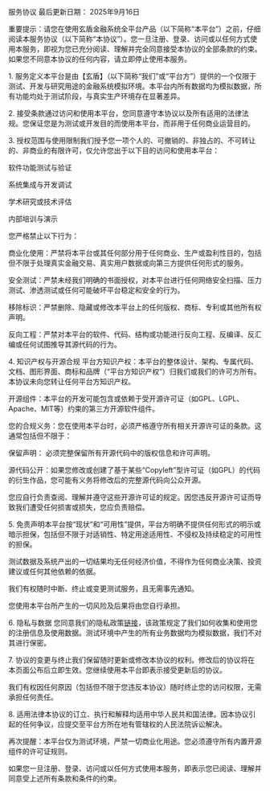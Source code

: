 服务协议​​
​​最后更新日期：​​ 2025年9月16日

​​重要提示：请您在使用玄盾金融系统全平台产品（以下简称“本平台”）之前，仔细阅读本服务协议（以下简称“本协议”）。您一旦注册、登录、访问或以任何方式使用本服务，即视为您已充分阅读、理解并完全同意接受本协议的全部条款的约束。如果您不同意本协议的任何内容，请立即停止使用本服务。​​

​​1. 服务定义​​
本平台是由【玄盾】（以下简称“我们”或“平台方”）提供的一个​​仅限于测试、开发与研究用途​​的金融系统模拟环境。本平台内所有数据均为模拟数据，所有功能均处于测试阶段，​​与真实生产环境存在显著差异​​。

​​2. 接受条款​​
通过访问和使用本平台，您同意遵守本协议以及所有适用的法律法规。您保证您是为测试或开发目的而使用本平台，而非用于任何商业运营目的。

​​3. 授权范围与使用限制​​
我们授予您一项个人的、可撤销的、非独占的、不可转让的、非商业的有限许可，仅允许您出于以下目的访问和使用本平台：

软件功能测试与验证

系统集成与开发调试

学术研究或技术评估

内部培训与演示

​​您严格禁止以下行为：​​

​​商业化使用：​​ 严禁将本平台或其任何部分用于任何商业、生产或盈利性目的，包括但不限于处理真实金融交易、真实用户数据或向第三方提供任何形式的服务。

​​安全测试：​​ 严禁未经我们明确的书面授权，对本平台进行任何网络安全扫描、压力测试、渗透测试或任何可能破坏平台稳定和安全的行为。

​​移除标识：​​ 严禁删除、隐藏或修改本平台上的任何版权、商标、专利或其他所有权声明。

​​反向工程：​​ 严禁对本平台的软件、代码、结构或功能进行反向工程、反编译、反汇编或任何试图推导其源代码的行为。

​​4. 知识产权与开源合规​​
​​平台方知识产权：​​ 本平台的整体设计、架构、专属代码、文档、图形界面、商标和品牌（“平台方知识产权”）归我们或我们的许可方所有。本协议未向您转让任何平台方知识产权。

​​开源组件：​​ 本平台的开发可能包含或依赖于受开源许可证（如GPL、LGPL、Apache、MIT等）约束的第三方开源软件组件。

​​您的合规义务：​​ 您在使用本平台时，​​必须严格遵守​​所有相关开源许可证的条款。这通常包括但不限于：

​​保留声明：​​ 必须完整保留所有开源代码中的版权信息和许可声明。

​​源代码公开：​​ 如果您修改或创建了基于某些“Copyleft”型许可证（如GPL）的代码的衍生作品，您可能有义务将修改后的完整源代码向公众开源。

您应自行负责查阅、理解并遵守这些开源许可证的规定。因您违反开源许可证而导致我们遭受任何损害或损失，您应负责赔偿。

​​5. 免责声明​​
​​本平台按“现状”和“可用性”提供，平台方明确不提供任何形式的明示或暗示担保，包括但不限于对适销性、特定用途适用性、不侵权及持续稳定的可用性的担保。​​

测试数据及系统产出的一切结果​​均无任何经济价值​​，​​不得作为任何商业决策、投资建议或任何其他依赖的依据​​。

我们有权随时中断、终止或变更测试服务，且无需事先通知。

您使用本平台所产生的一切风险及后果将由您自行承担。

​​6. 隐私与数据​​
您同意我们的隐私政策[链接](https://docs.uestcgal.top/privacyPolicy.md)，该政策规定了我们如何收集和使用您的注册信息及使用数据。测试环境中产生的所有业务数据均为模拟数据，我们不对其进行保密。

​​7. 协议的变更与终止​​
我们保留随时更新或修改本协议的权利。修改后的协议将在本页面公布后立即生效。您继续使用本平台即表示接受更新后的协议。

我们有权因任何原因（包括但不限于您违反本协议）随时终止您的访问权限，无需承担任何责任。

​​8. 适用法律​​
本协议的订立、执行和解释均适用中华人民共和国法律。因本协议引起的任何争议，应提交至​​平台方所在地有管辖权的人民法院​​诉讼解决。

​​再次提醒：本平台仅为测试环境，严禁一切商业化用途。您必须遵守所有内置开源组件的许可证规则。​​

​​如果您一旦注册、登录、访问或以任何方式使用本服务，即表示您已阅读、理解并同意受上述所有条款和条件的约束。
